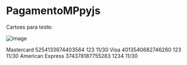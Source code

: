 ﻿# PagamentoMPpyjs

Cartoes para teste:

![image](https://github.com/user-attachments/assets/41d630e5-9cf2-435d-a412-598b5d432b55)

Mastercard	      5254133674403564	123	  11/30
Visa	            4013540682746260	123	  11/30
American Express	374378187755283   1234	11/30

